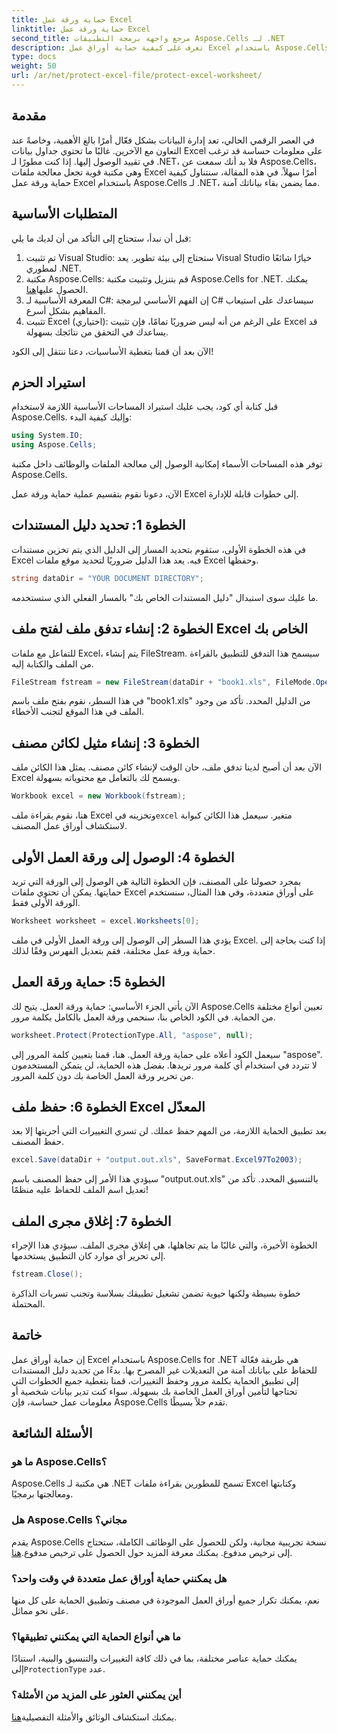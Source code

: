 ```yaml
---
title: حماية ورقة عمل Excel
linktitle: حماية ورقة عمل Excel
second_title: مرجع واجهة برمجة التطبيقات Aspose.Cells لـ .NET
description: تعرف على كيفية حماية أوراق عمل Excel باستخدام Aspose.Cells for .NET من خلال دليلنا خطوة بخطوة. تأكد من أن بياناتك تظل آمنة وسهلة الإدارة.
type: docs
weight: 50
url: /ar/net/protect-excel-file/protect-excel-worksheet/
---
```

## مقدمة

في العصر الرقمي الحالي، تعد إدارة البيانات بشكل فعّال أمرًا بالغ الأهمية، وخاصةً عند التعاون مع الآخرين. غالبًا ما تحتوي جداول بيانات Excel على معلومات حساسة قد ترغب في تقييد الوصول إليها. إذا كنت مطورًا لـ .NET، فلا بد أنك سمعت عن Aspose.Cells، وهي مكتبة قوية تجعل معالجة ملفات Excel أمرًا سهلاً. في هذه المقالة، سنتناول كيفية حماية ورقة عمل Excel باستخدام Aspose.Cells لـ .NET، مما يضمن بقاء بياناتك آمنة.

## المتطلبات الأساسية

قبل أن نبدأ، ستحتاج إلى التأكد من أن لديك ما يلي:

1. تم تثبيت Visual Studio: ستحتاج إلى بيئة تطوير. يعد Visual Studio خيارًا شائعًا لمطوري .NET.
2.  مكتبة Aspose.Cells: قم بتنزيل وتثبيت مكتبة Aspose.Cells for .NET. يمكنك الحصول عليها[هنا](https://releases.aspose.com/cells/net/).
3. المعرفة الأساسية لـ C#: إن الفهم الأساسي لبرمجة C# سيساعدك على استيعاب المفاهيم بشكل أسرع.
4. تثبيت Excel (اختياري): على الرغم من أنه ليس ضروريًا تمامًا، فإن تثبيت Excel قد يساعدك في التحقق من نتائجك بسهولة.

الآن بعد أن قمنا بتغطية الأساسيات، دعنا ننتقل إلى الكود!

## استيراد الحزم

قبل كتابة أي كود، يجب عليك استيراد المساحات الأساسية اللازمة لاستخدام Aspose.Cells. وإليك كيفية البدء:

```csharp
using System.IO;
using Aspose.Cells;
```

توفر هذه المساحات الأسماء إمكانية الوصول إلى معالجة الملفات والوظائف داخل مكتبة Aspose.Cells.

الآن، دعونا نقوم بتقسيم عملية حماية ورقة عمل Excel إلى خطوات قابلة للإدارة.

## الخطوة 1: تحديد دليل المستندات

في هذه الخطوة الأولى، ستقوم بتحديد المسار إلى الدليل الذي يتم تخزين مستندات Excel فيه. يعد هذا الدليل ضروريًا لتحديد موقع ملفات Excel وحفظها.

```csharp
string dataDir = "YOUR DOCUMENT DIRECTORY";
```

ما عليك سوى استبدال "دليل المستندات الخاص بك" بالمسار الفعلي الذي ستستخدمه.

## الخطوة 2: إنشاء تدفق ملف لفتح ملف Excel الخاص بك

للتفاعل مع ملفات Excel، يتم إنشاء FileStream. سيسمح هذا التدفق للتطبيق بالقراءة من الملف والكتابة إليه. 

```csharp
FileStream fstream = new FileStream(dataDir + "book1.xls", FileMode.Open);
```

في هذا السطر، نقوم بفتح ملف باسم "book1.xls" من الدليل المحدد. تأكد من وجود الملف في هذا الموقع لتجنب الأخطاء.

## الخطوة 3: إنشاء مثيل لكائن مصنف

الآن بعد أن أصبح لدينا تدفق ملف، حان الوقت لإنشاء كائن مصنف. يمثل هذا الكائن ملف Excel ويسمح لك بالتعامل مع محتوياته بسهولة.

```csharp
Workbook excel = new Workbook(fstream);
```

 هنا، نقوم بقراءة ملف Excel وتخزينه في`excel` متغير. سيعمل هذا الكائن كبوابة لاستكشاف أوراق عمل المصنف.

## الخطوة 4: الوصول إلى ورقة العمل الأولى

بمجرد حصولنا على المصنف، فإن الخطوة التالية هي الوصول إلى الورقة التي تريد حمايتها. يمكن أن تحتوي ملفات Excel على أوراق متعددة، وفي هذا المثال، سنستخدم الورقة الأولى فقط.

```csharp
Worksheet worksheet = excel.Worksheets[0];
```

يؤدي هذا السطر إلى الوصول إلى ورقة العمل الأولى في ملف Excel. إذا كنت بحاجة إلى حماية ورقة عمل مختلفة، فقم بتعديل الفهرس وفقًا لذلك.

## الخطوة 5: حماية ورقة العمل

الآن يأتي الجزء الأساسي: حماية ورقة العمل. يتيح لك Aspose.Cells تعيين أنواع مختلفة من الحماية. في الكود الخاص بنا، سنحمي ورقة العمل بالكامل بكلمة مرور.

```csharp
worksheet.Protect(ProtectionType.All, "aspose", null);
```

سيعمل الكود أعلاه على حماية ورقة العمل. هنا، قمنا بتعيين كلمة المرور إلى "aspose". لا تتردد في استخدام أي كلمة مرور تريدها. بفضل هذه الحماية، لن يتمكن المستخدمون من تحرير ورقة العمل الخاصة بك دون كلمة المرور.

## الخطوة 6: حفظ ملف Excel المعدّل

بعد تطبيق الحماية اللازمة، من المهم حفظ عملك. لن تسري التغييرات التي أجريتها إلا بعد حفظ المصنف.

```csharp
excel.Save(dataDir + "output.out.xls", SaveFormat.Excel97To2003);
```

سيؤدي هذا الأمر إلى حفظ المصنف باسم "output.out.xls" بالتنسيق المحدد. تأكد من تعديل اسم الملف للحفاظ عليه منظمًا!

## الخطوة 7: إغلاق مجرى الملف

الخطوة الأخيرة، والتي غالبًا ما يتم تجاهلها، هي إغلاق مجرى الملف. سيؤدي هذا الإجراء إلى تحرير أي موارد كان التطبيق يستخدمها.

```csharp
fstream.Close();
```

خطوة بسيطة ولكنها حيوية تضمن تشغيل تطبيقك بسلاسة وتجنب تسربات الذاكرة المحتملة.

## خاتمة

إن حماية أوراق عمل Excel باستخدام Aspose.Cells for .NET هي طريقة فعّالة للحفاظ على بياناتك آمنة من التعديلات غير المصرح بها. بدءًا من تحديد دليل المستندات إلى تطبيق الحماية بكلمة مرور وحفظ التغييرات، قمنا بتغطية جميع الخطوات التي تحتاجها لتأمين أوراق العمل الخاصة بك بسهولة. سواء كنت تدير بيانات شخصية أو معلومات عمل حساسة، فإن Aspose.Cells تقدم حلاً بسيطًا.

## الأسئلة الشائعة

### ما هو Aspose.Cells؟
Aspose.Cells هي مكتبة لـ .NET تسمح للمطورين بقراءة ملفات Excel وكتابتها ومعالجتها برمجيًا.

### هل Aspose.Cells مجاني؟
 يقدم Aspose.Cells نسخة تجريبية مجانية، ولكن للحصول على الوظائف الكاملة، ستحتاج إلى ترخيص مدفوع. يمكنك معرفة المزيد حول الحصول على ترخيص مدفوع.[هنا](https://purchase.aspose.com/buy).

### هل يمكنني حماية أوراق عمل متعددة في وقت واحد؟
نعم، يمكنك تكرار جميع أوراق العمل الموجودة في مصنف وتطبيق الحماية على كل منها على نحو مماثل.

### ما هي أنواع الحماية التي يمكنني تطبيقها؟
 يمكنك حماية عناصر مختلفة، بما في ذلك كافة التغييرات والتنسيق والبنية، استنادًا إلى`ProtectionType` عدد.

### أين يمكنني العثور على المزيد من الأمثلة؟
 يمكنك استكشاف الوثائق والأمثلة التفصيلية[هنا](https://reference.aspose.com/cells/net/).